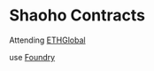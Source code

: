 # Shaoho Contracts

Attending [ETHGlobal](https://ethglobal.com/events/ethonline2022)

use [Foundry](https://github.com/foundry-rs/foundry)
